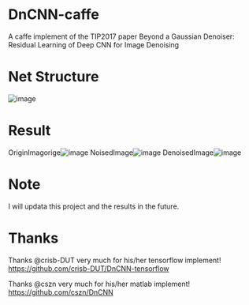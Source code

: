 # DnCNN-caffe
A caffe implement of  the TIP2017 paper Beyond a Gaussian Denoiser: Residual Learning of Deep CNN for Image Denoising

# Net Structure
![image](https://github.com/sdlpkxd/DnCNN-caffe/blob/master/DnCNN-Structure.png)

# Result
OriginImagorige![image](https://github.com/sdlpkxd/DnCNN-caffe/blob/master/picture/OrgImage.png) 
NoisedImage![image](https://github.com/sdlpkxd/DnCNN-caffe/blob/master/picture/NoisedImage.png) 
DenoisedImage![image](https://github.com/sdlpkxd/DnCNN-caffe/blob/master/picture/DenoisedImage.png)

# Note
I will updata this project and the results in the future.

# Thanks

Thanks @crisb-DUT very much for his/her tensorflow implement! https://github.com/crisb-DUT/DnCNN-tensorflow

Thanks @cszn very much for his/her matlab implement! https://github.com/cszn/DnCNN
